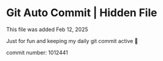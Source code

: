 # Git Auto Commit | Hidden File

This file was added Feb 12, 2025

Just for fun and keeping my daily git commit active 🤪

commit number: 1012441
